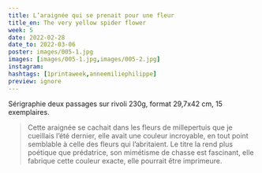 ```yaml
---
title: L’araignée qui se prenait pour une fleur 
title_en: The very yellow spider flower
week: 5
date: 2022-02-28
date_to: 2022-03-06
poster: images/005-1.jpg
images: [images/005-1.jpg,images/005-2.jpg]
instagram:
hashtags: [1printaweek,anneemiliephilippe]
preview: ignore
---
```

Sérigraphie deux passages sur rivoli 230g, format 29,7x42 cm, 15 exemplaires.

> Cette araignée se cachait dans les fleurs de millepertuis que je cueillais l’été dernier, elle avait une couleur incroyable, en tout point semblable à celle des fleurs qui l’abritaient. Le titre la rend plus poétique que prédatrice, son mimétisme de chasse est fascinant, elle fabrique cette couleur exacte, elle pourrait être imprimeure.